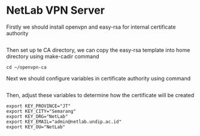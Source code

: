 # NetLab VPN Server
Firstly we should install openvpn and easy-rsa for internal certificate authority
```sudo apt-get install openvpn easy-rsa
```

Then set up te CA directory, we can copy the easy-rsa template into home directory using make-cadir command
```$ make-cadir ~/openvpn-ca
cd ~/openvpn-ca
```

Next we should configure variables in certificate authority using command
```$nano vars
```
Then, adjust these variables to determine how the certificate will be created
```export KEY_COUNTRY="ID"
export KEY_PROVINCE="JT"
export KEY_CITY="Semarang"
export KEY_ORG="NetLab"
export KEY_EMAIL="admin@netlab.undip.ac.id"
export KEY_OU="NetLab"
```


